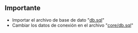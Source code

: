 ## Importante
- Importar el archivo de base de dato "[db.sql](https://github.com/OxigenArts/FotoCEI/blob/master/db.sql)"
- Cambiar los datos de conexión en el archivo "[core/db.sql](https://github.com/OxigenArts/FotoCEI/blob/master/core/db.sql)"
